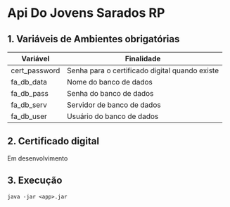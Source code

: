 # Api Do Jovens Sarados RP

## 1. Variáveis de Ambientes obrigatórias

| Variável      | Finalidade                                     |
| ------------- | ---------------------------------------------- |
| cert_password | Senha para o certificado digital quando existe |
| fa_db_data    | Nome do banco de dados                         |
| fa_db_pass    | Senha do banco de dados                        |
| fa_db_serv    | Servidor de banco de dados                     |
| fa_db_user    | Usuário do banco de dados                      |

## 2. Certificado digital

Em desenvolvimento

## 3. Execução

```
java -jar <app>.jar
```
